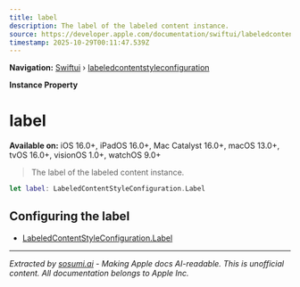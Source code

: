 ```yaml
---
title: label
description: The label of the labeled content instance.
source: https://developer.apple.com/documentation/swiftui/labeledcontentstyleconfiguration/label-swift.property
timestamp: 2025-10-29T00:11:47.539Z
---
```


**Navigation:** [Swiftui](/documentation/swiftui) › [labeledcontentstyleconfiguration](/documentation/swiftui/labeledcontentstyleconfiguration)

**Instance Property**

# label

**Available on:** iOS 16.0+, iPadOS 16.0+, Mac Catalyst 16.0+, macOS 13.0+, tvOS 16.0+, visionOS 1.0+, watchOS 9.0+

> The label of the labeled content instance.

```swift
let label: LabeledContentStyleConfiguration.Label
```

## Configuring the label

- [LabeledContentStyleConfiguration.Label](/documentation/swiftui/labeledcontentstyleconfiguration/label-swift.struct)

---

*Extracted by [sosumi.ai](https://sosumi.ai) - Making Apple docs AI-readable.*
*This is unofficial content. All documentation belongs to Apple Inc.*
